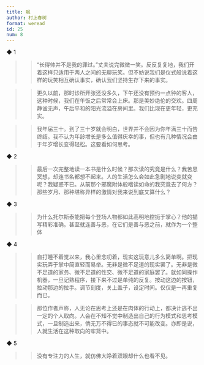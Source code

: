 ```yaml
---
title: 眠
author: 村上春树
format: weread
id: 25
num: 8
---
```


◆ 1

>> “长得帅并不是我的罪过。”丈夫说完微微一笑。反反复复地，我们开着这样只适用于两人之间的无聊玩笑。但不妨说我们是仪式般说着这样的玩笑相互确认事实，确认我们坚持生存下来的事实。

>> 更久以前，那时诊所开张还没多久，下午还没有预约一点钟的客人，这种时候，我们在午饭之后常常会上床。那是美妙绝伦的交欢。四周静谧无声，午后平和的阳光流溢在房间里。我们比现在更年轻，更充实。

>> 我年届三十。到了三十岁就会明白，世界并不会因为你年满三十而告终结。我不认为年龄增长是多么值得庆幸的事，但也有几种情况会由于年岁增长变得轻松。这要看如何思考。


◆ 2

>> 最后一次完整地读一本书是什么时候？那次读的究竟是什么？我苦思冥想，却连书名都想不起来。人的生活怎么会如此急剧地说变就变呢？我疑惑不已。从前那个邪魔附体般嗜读如命的我究竟去了何方？那些岁月、那种堪称异样的激情对我来说到底又算什么？


◆ 3

>> 为什么托尔斯泰能把每个登场人物都如此高明地控扼于掌心？他的描写精彩准确。甚至就连善与恶，在它们是善与恶之前，就作为一个整体


◆ 4

>> 自打睡不着觉以来，我心里念叨着，现实这玩意儿多么简单啊。把现实玩弄于掌中简直轻而易举。无非是微不足道的现实罢了。无非是微不足道的家务、微不足道的性交、微不足道的家庭罢了。就如同操作机器，一旦记熟程序，接下来不过是单纯的反复。按动这边的按钮，拉动那边的拉手。调节刻度，关上盖子，设定时间。仅仅是一再重复而已。

>> 那位作者声称，人无论在思考上还是在肉体的行动上，都决计逃不出一定的个人取向。人会在不知不觉中制造出自己的行为模式和思考模式，一旦制造出来，倘无万不得已的事态就不可能改变。亦即是说，人就生活在这种取向的牢笼中。


◆ 5

>> 没有专注力的人生，就仿佛大睁着双眼却什么也看不见。

